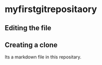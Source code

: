 # myfirstgitrepositaory
## Editing the file
## Creating a clone

Its a markdown file in this repositary.
